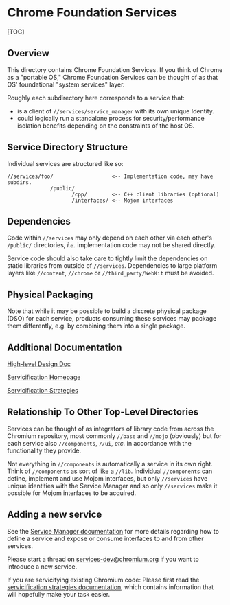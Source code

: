# Chrome Foundation Services

[TOC]

## Overview

This directory contains Chrome Foundation Services. If you think of Chrome as a
"portable OS," Chrome Foundation Services can be thought of as that OS'
foundational "system services" layer.

Roughly each subdirectory here corresponds to a service that:

  * is a client of `//services/service_manager` with its own unique Identity.
  * could logically run a standalone process for security/performance isolation
    benefits depending on the constraints of the host OS.

## Service Directory Structure

Individual services are structured like so:

```
//services/foo/                   <-- Implementation code, may have subdirs.
              /public/
                     /cpp/        <-- C++ client libraries (optional)
                     /interfaces/ <-- Mojom interfaces
```

## Dependencies

Code within `//services` may only depend on each other via each other's
`/public/` directories, *i.e.* implementation code may not be shared directly.

Service code should also take care to tightly limit the dependencies on static
libraries from outside of `//services`. Dependencies to large platform
layers like `//content`, `//chrome` or `//third_party/WebKit` must be avoided.

## Physical Packaging

Note that while it may be possible to build a discrete physical package (DSO)
for each service, products consuming these services may package them
differently, e.g. by combining them into a single package.

## Additional Documentation

[High-level Design Doc](https://docs.google.com/document/d/15I7sQyQo6zsqXVNAlVd520tdGaS8FCicZHrN0yRu-oU)

[Servicification Homepage](https://sites.google.com/a/chromium.org/dev/servicification)

[Servicification Strategies](docs/servicification.md)

## Relationship To Other Top-Level Directories

Services can be thought of as integrators of library code from across the
Chromium repository, most commonly `//base` and `//mojo` (obviously) but for
each service also `//components`, `//ui`, *etc.* in accordance with the
functionality they provide.

Not everything in `//components` is automatically a service in its own right.
Think of `//components` as sort of like a `//lib`. Individual `//components` can
define, implement and use Mojom interfaces, but only `//services` have unique
identities with the Service Manager and so only `//services` make it possible
for Mojom interfaces to be acquired.

## Adding a new service

See the [Service Manager documentation](/services/service_manager) for more
details regarding how to define a service and expose or consume interfaces to
and from other services.

Please start a thread on [services-dev@chromium.org](https://groups.google.com/a/chromium.org/forum/#!forum/services-dev)
if you want to introduce a new service.

If you are servicifying existing Chromium code: Please first read the
[servicification strategies documentation](docs/servicification.md), which
contains information that will hopefully make your task easier.
